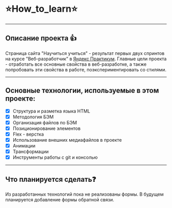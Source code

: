 # :star:How_to_learn:star:
____
## Описание проекта :thumbsup:
Страница сайта "Научиться учиться" - результат первых двух спринтов на курсе "Веб-разработчик" в [Яндекс Практикум](https://practicum.yandex.ru/). Главные цели проекта - отработать все основные свойства в веб-разработке, а также попробовать эти свойства в работе, поэкспериментировать со стилями.
______
 ## Основные технологии, используемые в этом проекте:

- [X] Структура и разметка языка HTML
- [X] Методология БЭМ
- [X] Организация файлов по БЭМ
- [X] Позиционирование элементов
- [X] Flex - верстка
- [X] Использование внешних медиафайлов в проекте
- [X] Анимации 
- [X] Трансформации
- [X] Инструменты работы с git и консолью
____
 ## Что планируется сделать:question:

Из разработанных технологий пока не реализованы формы. В будущем планируется добавление формы обратной связи. 